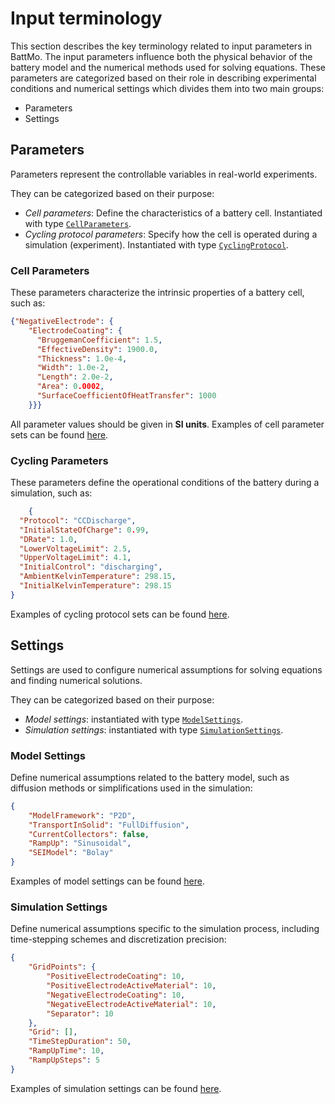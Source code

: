 # Input terminology

This section describes the key terminology related to input parameters in BattMo. The input parameters influence both the physical behavior of the battery model and the numerical methods used for solving equations. These parameters are categorized based on their role in describing experimental conditions and numerical settings which divides them into two main groups:

- Parameters 
- Settings 

## Parameters
Parameters represent the controllable variables in real-world experiments.

They can be categorized based on their purpose:
- *Cell parameters*: Define the characteristics of a battery cell. Instantiated with type [`CellParameters`](@ref).
- *Cycling protocol parameters*: Specify how the cell is operated during a simulation (experiment). Instantiated with type [`CyclingProtocol`](@ref).

### Cell Parameters
These parameters characterize the intrinsic properties of a battery cell, such as:

```json
{"NegativeElectrode": {
    "ElectrodeCoating": {
      "BruggemanCoefficient": 1.5,
      "EffectiveDensity": 1900.0,
      "Thickness": 1.0e-4,
      "Width": 1.0e-2,
      "Length": 2.0e-2,
      "Area": 0.0002,
      "SurfaceCoefficientOfHeatTransfer": 1000
    }}}
```
All parameter values should be given in **SI units**. Examples of cell parameter sets can be found [here](https://github.com/BattMoTeam/BattMo.jl/blob/main/test/data/jsonfiles/cell_parameters).

### Cycling Parameters
These parameters define the operational conditions of the battery during a simulation, such as:

```json
    {
  "Protocol": "CCDischarge",
  "InitialStateOfCharge": 0.99,
  "DRate": 1.0,
  "LowerVoltageLimit": 2.5,
  "UpperVoltageLimit": 4.1,
  "InitialControl": "discharging",
  "AmbientKelvinTemperature": 298.15,
  "InitialKelvinTemperature": 298.15
}
```

Examples of cycling protocol sets can be found [here](https://github.com/BattMoTeam/BattMo.jl/blob/main/test/data/jsonfiles/cycling_protocol).

## Settings
Settings are used to configure numerical assumptions for solving equations and finding numerical solutions.

They can be categorized based on their purpose:
- *Model settings*: instantiated with type [`ModelSettings`](@ref).
- *Simulation settings*: instantiated with type [`SimulationSettings`](@ref).

### Model Settings
Define numerical assumptions related to the battery model, such as diffusion methods or simplifications used in the simulation:

```json
{
    "ModelFramework": "P2D",
    "TransportInSolid": "FullDiffusion",
    "CurrentCollectors": false,
    "RampUp": "Sinusoidal",
    "SEIModel": "Bolay"
}
```
Examples of model settings can be found [here](https://github.com/BattMoTeam/BattMo.jl/blob/main/test/data/jsonfiles/model_settings).

### Simulation Settings
Define numerical assumptions specific to the simulation process, including time-stepping schemes and discretization precision:

```json
{
    "GridPoints": {
        "PositiveElectrodeCoating": 10,
        "PositiveElectrodeActiveMaterial": 10,
        "NegativeElectrodeCoating": 10,
        "NegativeElectrodeActiveMaterial": 10,
        "Separator": 10
    },
    "Grid": [],
    "TimeStepDuration": 50,
    "RampUpTime": 10,
    "RampUpSteps": 5
}
```
Examples of simulation settings can be found [here](https://github.com/BattMoTeam/BattMo.jl/blob/main/test/data/jsonfiles/simulation_settings).


